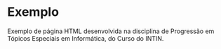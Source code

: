 # Exemplo

Exemplo de página HTML desenvolvida na disciplina de Progressão em Tópicos Especiais em Informática, do Curso do INTIN.
